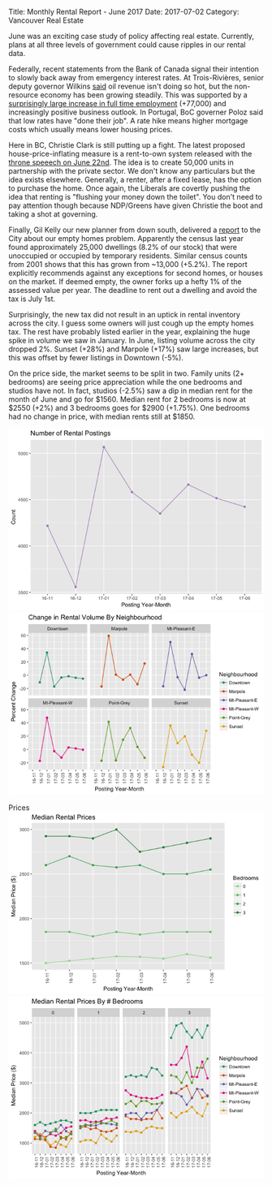 Title: Monthly Rental Report - June 2017
Date: 2017-07-02
Category: Vancouver Real Estate


June was an exciting case study of policy affecting real estate. Currently, plans at all three levels of government could cause ripples in our rental data. 

Federally, recent statements from the Bank of Canada signal their intention to slowly back away from emergency interest rates. At Trois-Rivières, senior deputy governor Wilkins [said](http://www.bankofcanada.ca/2016/10/economic-trends-monetary-policy/) oil revenue isn't doing so hot, but the non-resource economy has been growing steadily. This was supported by a [surprisingly large increase in full time employment](http://www.statcan.gc.ca/daily-quotidien/170609/dq170609a-eng.htm?HPA=1&indid=3587-2&indgeo=0) (+77,000) and increasingly positive business outlook. In Portugal, BoC governer Poloz said that low rates have "done their job". A rate hike means higher mortgage costs which usually means lower housing prices.

Here in BC, Christie Clark is still putting up a fight. The latest proposed house-price-inflating measure is a rent-to-own system released with the [throne speeech on June 22nd](http://www.rew.ca/news/bc-liberals-announce-rent-to-own-housing-scheme-1.20724004). The idea is to create 50,000 units in partnership with the private sector. We don't know any particulars but the idea exists elsewhere. Generally, a renter, after a fixed lease, has the option to purchase the home. Once again, the Liberals are covertly pushing the idea that renting is "flushing your money down the toilet". You don't need to pay attention though because NDP/Greens have given Christie the boot and taking a shot at governing.

Finally, Gil Kelly our new planner from down south, delivered a [report](http://council.vancouver.ca/20170628/documents/pspc6.pdf) to the City about our empty homes problem. Apparently the census last year found approximately 25,000 dwellings (8.2% of our stock) that were unoccupied or occupied by temporary residents. Similar census counts from 2001 shows that this has grown from ~13,000 (+5.2%). The report explicitly recommends against any exceptions for second homes, or houses on the market. If deemed empty, the owner forks up a hefty 1% of the assessed value per year. The deadline to rent out a dwelling and avoid the tax is July 1st. 

Surprisingly, the new tax did not result in an uptick in rental inventory across the city. I guess some owners will just cough up the empty homes tax. The rest have probably listed earlier in the year, explaining the huge spike in volume we saw in January. In June, listing volume across the city dropped 2%. Sunset (+28%) and Marpole (+17%) saw large increases, but this was offset by fewer listings in Downtown (-5%).

On the price side, the market seems to be split in two. Family units (2+ bedrooms) are seeing price appreciation while the one bedrooms and studios have not. In fact, studios (-2.5%) saw a dip in median rent for the month of June and go for $1560. Median rent for 2 bedrooms is now at $2550 (+2%) and 3 bedrooms goes for $2900 (+1.75%). One bedrooms had no change in price, with median rents still at $1850.


 
![](/static/june-2017-rental-report_files/figure-html/unnamed-chunk-1-1.png)<!-- -->![](/static/june-2017-rental-report_files/figure-html/unnamed-chunk-1-2.png)<!-- -->


Prices
![](/static/june-2017-rental-report_files/figure-html/unnamed-chunk-3-1.png)<!-- -->![](/static/june-2017-rental-report_files/figure-html/unnamed-chunk-3-2.png)<!-- -->


